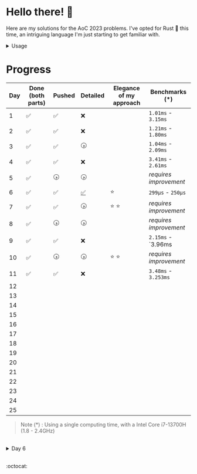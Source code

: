 # **Hello there! :wave:**

Here are my solutions for the AoC 2023 problems. I've opted for Rust :crab: this time,  an intriguing language I'm just starting to get familiar with.

<details>
<summary>Usage</summary>
<br>
 
 > Note : Intended for Windows machines

- _Paste your input inside_ ***input.txt***
- Run: ```make run n``` for day n, part 1, or ```make run np2``` for part 2.
  
> Use ```make clear``` if you wish to delete the generated executables

</details>



# Progress

| Day | Done (both parts)    | Pushed               | Detailed         | Elegance of my approach | Benchmarks (*)       |
|-----|----------------------|----------------------|------------------|-------------------------|--------------------- | 
| 1   | :white_check_mark:   |  :white_check_mark:  |    :x:           |                         | `1.01ms` - `3.15ms`  |
| 2   | :white_check_mark:   |  :white_check_mark:  |    :x:           |                         | `1.21ms` - `1.80ms`  |
| 3   | :white_check_mark:   |  :white_check_mark:  | :clock430:       |                         | `1.04ms` - `2.09ms`  |
| 4   | :white_check_mark:   |  :white_check_mark:  |    :x:           |                         | `3.41ms` - `2.61ms`  |
| 5   | :white_check_mark:   |     :clock430:       | :clock430:       |                         |_requires improvement_|
| 6   | :white_check_mark:   |  :white_check_mark:  |[:white_check_mark:](6)|        :star:           | `299µs` - `250µs`    |
| 7   | :white_check_mark:   |  :white_check_mark:  | :clock430:       |     :star:  :star:      |_requires improvement_|
| 8   | :white_check_mark:   |     :clock430:       | :clock430:       |                         |_requires improvement_|
| 9   | :white_check_mark:   |  :white_check_mark:  |    :x:           |                         | `2.15ms` - `3.96ms   |
| 10  | :white_check_mark:   |     :clock430:       | :clock430:       |     :star:  :star:      |_requires improvement_|
| 11  | :white_check_mark:   |  :white_check_mark:  |    :x:           |                         | `3.48ms` - `3.253ms` |
| 12  |                      |                      |                  |                         |                      |
| 13  |                      |                      |                  |                         |                      |
| 14  |                      |                      |                  |                         |                      |
| 15  |                      |                      |                  |                         |                      |
| 16  |                      |                      |                  |                         |                      |
| 17  |                      |                      |                  |                         |                      |
| 18  |                      |                      |                  |                         |                      |
| 19  |                      |                      |                  |                         |                      |
| 20  |                      |                      |                  |                         |                      |
| 21  |                      |                      |                  |                         |                      |
| 22  |                      |                      |                  |                         |                      |
| 23  |                      |                      |                  |                         |                      |
| 24  |                      |                      |                  |                         |                      |
| 25  |                      |                      |                  |                         |                      |

 > Note (*) : Using a single computing time, with a Intel Core i7-13700H (1.8 - 2.4GHz)

<br>

<details>
<summary id="6">Day 6</summary>
<br>
 
To determine the number of ways to win a race, we consider the score $s_k$ achieved by pressing the button for $k$ milliseconds. This score is calculated by multiplying the duration the button is pressed $k$ by the remaining time $T - k$, where $T$ is the total race duration.

Mathematically, this is expressed as ${s_k} = k(T - k)$ for $k$ in { ${0, 1, \dots, T}$ }.

The objective is to find the number of possible values of $k$ for which $s_k > R$, where $R$ is the race record. This leads to the inequality:

$k^2 - T k + R < 0$

The corresponding quadratic equation is $k^2 - T k + R = 0$, with a determinant $\Delta = \sqrt{T^2 - 4R}$.

If $T^2 - 4R \leq 0$, then the inequality has no solution. However, if $T^2 - 4R > 0$, two solutions $x_+$ and $x_-$ are obtained:

$x_{\pm} = \frac{T \pm \sqrt{\Delta}}{2}$

The solution to the problem is then the count of integers within the range $[x_-, x_+]$ (inclusive and limited to the interval $[0, T]$). This is because the function $f(k) = k^2 - T k + R$ defines an upward-oriented parabolic curve, and we seek the portion below zero.

To find the solution, we calculate $\lceil x_+ \rceil - \lfloor x_- \rfloor + 1.$


</details>

<br>

:octocat:
